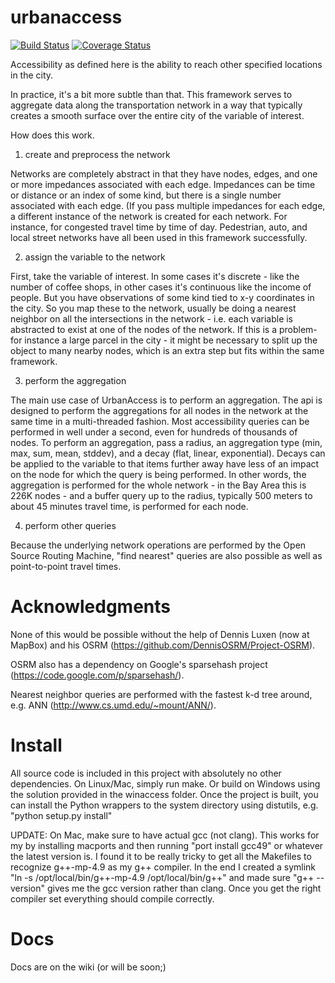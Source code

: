 urbanaccess
===========

[![Build Status](https://travis-ci.org/synthicity/urbanaccess.svg?branch=master)](https://travis-ci.org/synthicity/urbanaccess) [![Coverage Status](https://coveralls.io/repos/synthicity/urbanaccess/badge.png?branch=master)](https://coveralls.io/r/synthicity/urbanaccess?branch=master)

Accessibility as defined here is the ability to reach other specified locations in the city.

In practice, it's a bit more subtle than that.  This framework serves to aggregate data along the transportation network in a way that typically creates a smooth surface over the entire city of the variable of interest.

How does this work.

1) create and preprocess the network

Networks are completely abstract in that they have nodes, edges, and one or more impedances associated with each edge.  Impedances can be time or distance or an index of some kind, but there is a single number associated with each edge.  (If you pass multiple impedances for each edge, a different instance of the network is created for each network.  For instance, for congested travel time by time of day.  Pedestrian, auto, and local street networks have all been used in this framework successfully.

2) assign the variable to the network

First, take the variable of interest.  In some cases it's discrete - like the number of coffee shops, in other cases it's continuous like the income of people.  But you have observations of some kind tied to x-y coordinates in the city.  So you map these to the network, usually be doing a nearest neighbor on all the intersections in the network - i.e. each variable is abstracted to exist at one of the nodes of the network.  If this is a problem-  for instance a large parcel in the city - it might be necessary to split up the object to many nearby nodes, which is an extra step but fits within the same framework.

3) perform the aggregation

The main use case of UrbanAccess is to perform an aggregation.  The api is designed to perform the aggregations for all nodes in the network at the same time in a multi-threaded fashion.  Most accessibility queries can be performed in well under a second, even for hundreds of thousands of nodes.  To perform an aggregation, pass a radius, an aggregation type (min, max, sum, mean, stddev), and a decay (flat, linear, exponential).  Decays can be applied to the variable to that items further away have less of an impact on the node for which the query is being performed.  In other words, the aggregation is performed for the whole network - in the Bay Area this is 226K nodes - and a buffer query up to the radius, typically 500 meters to about 45 minutes travel time, is performed for each node.

4) perform other queries

Because the underlying network operations are performed by the Open Source Routing Machine, "find nearest" queries are also possible as well as point-to-point travel times.

Acknowledgments
==============

None of this would be possible without the help of Dennis Luxen (now at MapBox) and his OSRM (https://github.com/DennisOSRM/Project-OSRM).

OSRM also has a dependency on Google's sparsehash project (https://code.google.com/p/sparsehash/).

Nearest neighbor queries are performed with the fastest k-d tree around, e.g. ANN (http://www.cs.umd.edu/~mount/ANN/).

Install
=====
All source code is included in this project with absolutely no other dependencies.  On Linux/Mac, simply run make.  Or build on Windows using the solution provided in the winaccess folder.  Once the project is built, you can install the Python wrappers to the system directory using distutils, e.g. "python setup.py install"

UPDATE: On Mac, make sure to have actual gcc (not clang).  This works for my by installing macports and then running "port install gcc49" or whatever the latest version is.  I found it to be really tricky to get all the Makefiles to recognize g++-mp-4.9 as my g++ compiler.  In the end I created a symlink "ln -s /opt/local/bin/g++-mp-4.9 /opt/local/bin/g++" and made sure "g++ --version" gives me the gcc version rather than clang.  Once you get the right compiler set everything should compile correctly.

Docs
====

Docs are on the wiki (or will be soon;)

